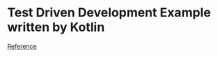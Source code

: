 # Test Driven Development Example written by Kotlin

[Reference](https://shop.ohmsha.co.jp/shopdetail/000000004967/)